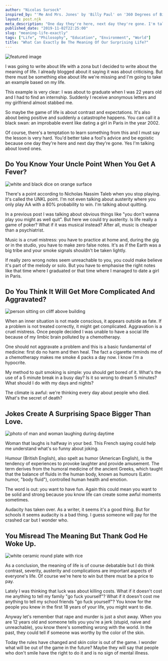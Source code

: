 ```yaml
---
author: "Nicolas Sursock"
inspired_by: "'Me And Mrs. Jones' by 'Billy Paul' on '360 Degrees of Billy Paul'"
layout: post.njk
meta_description: "One day they're here, next day they're gone. I'm talking about loved ones. The game of life could be about setting correct expectations."
published_date: "2019-11-02T22:25:00"
slug: "meaning-life-exactly"
tags: ["Life", "Philosophy", "Education", "Environment", "World"]
title: "What Can Exactly Be The Meaning Of Our Surprising Life?"
---
```


![featured image](https://images.unsplash.com/photo-1492176273113-2d51f47b23b0?ixlib=rb-4.0.3&ixid=MnwxMjA3fDB8MHxwaG90by1wYWdlfHx8fGVufDB8fHx8&auto=format&fit=crop)

I was going to write about life with a zona but I decided to write about the meaning of life. I already blogged about it saying it was about criticising. But there must be something else about life we're missing and I'm going to take an example based on my life.

This example is very clear: I was about to graduate when I was 22 years old and I had to find an internship. Suddenly I receive anonymous letters and my girlfriend almost stabbed me.

So maybe the game of life is about contrast and expectations. It's also about being positive and suddenly a catastrophe happens. You can call it a black swan: an improbable event like dating a girl in Paris in the year 2002.

Of course, there's a temptation to learn something from this and I must say the lesson is very hard. You'd better take a fool's advice and be egoistic because one day they're here and next day they're gone. Yes I'm talking about loved ones.

## Do You Know Your Uncle Point When You Get A Fever?

![white and black dice on orange surface](https://images.unsplash.com/photo-1585435557343-3b092031a831?ixlib=rb-4.0.3&ixid=MnwxMjA3fDB8MHxwaG90by1wYWdlfHx8fGVufDB8fHx8&auto=format&fit=crop&q=80&w=800&h=600)

There's a point according to Nicholas Nassim Taleb when you stop playing. It's called the UNKL point. I'm not even talking about austerity where you only play AA with a 80% probability to win. I'm talking about quitting.

In a previous post I was talking about obvious things like "you don't wanna play you might as well quit". But here we could try austerity. Is life really a game of poker? What if it was musical instead? After all, music is cheaper than a psychiatrist.

Music is a cruel mistress: you have to practice at home and, during the gig or in the studio, you have to make zero false notes. It's as if the Earth was a big tribe and your smoke signals shouldn't be taken lightly.

If really zero wrong notes seem unreachable to you, you could make believe it's part of the melody or solo. But you have to emphasise the right notes like that time where I graduated or that time where I managed to date a girl in Paris.

## Do You Think It Will Get More Complicated And Aggravated?

![person sitting on cliff above building](https://images.unsplash.com/photo-1460639763825-d45267e63cd3?ixlib=rb-4.0.3&ixid=MnwxMjA3fDB8MHxwaG90by1wYWdlfHx8fGVufDB8fHx8&auto=format&fit=crop&q=80&w=800&h=600)

When an inner situation is not made conscious, it appears outside as fate. If a problem is not treated correctly, it might get complicated. Aggravation is a cruel mistress. Once people decided I was unable to have a social life because of my limbic brain polluted by a chemotherapy.

One should not aggravate a problem and this is a basic fundamental of medicine: first do no harm and then heal. The fact a cigarette reminds me of a chemotherapy makes me smoke 4 packs a day now. I know I'm a hypocrite.

My method to quit smoking is simple: you should get bored of it. What's the use of a 5 minute break in a busy day? Is it so wrong to dream 5 minutes? What should I do with my days and nights?

The climate is awful: we're thinking every day about people who died. What's the secret of death?

## Jokes Create A Surprising Space Bigger Than Love.

![photo of man and woman laughing during daytime](https://images.unsplash.com/photo-1466979939565-131c4b39a51b?ixlib=rb-4.0.3&ixid=MnwxMjA3fDB8MHxwaG90by1wYWdlfHx8fGVufDB8fHx8&auto=format&fit=crop&q=80&w=800&h=600)

Woman that laughs is halfway in your bed. This French saying could help me understand what's so funny about joking.

Humour (British English), also spelt as humor (American English), is the tendency of experiences to provoke laughter and provide amusement. The term derives from the humoral medicine of the ancient Greeks, which taught that the balance of fluids in the human body, known as humours (Latin: humor, "body fluid"), controlled human health and emotion.

The word is out: you want to have fun. Again this could mean you want to be solid and strong because you know life can create some awful moments sometimes.

Audacity has taken over. As a writer, it seems it's a good thing. But for schools it seems audacity is a bad thing. I guess someone will pay for the crashed car but I wonder who.

## You Misread The Meaning But Thank God He Woke Up.

![white ceramic round plate with rice](https://images.unsplash.com/photo-1602267927599-9205b8e2b368?ixlib=rb-4.0.3&ixid=MnwxMjA3fDB8MHxwaG90by1wYWdlfHx8fGVufDB8fHx8&auto=format&fit=crop&q=80&w=800&h=600)

As a conclusion, the meaning of life is of course debatable but I do think contrast, severity, austerity and complications are important aspects of everyone's life. Of course we're here to win but there must be a price to pay.

Lately I was thinking that luck was about killing costs. What if it doesn't cost me anything to tell my family "go fuck yourself"? What if it doesn't cost me anything to tell my school friends "go fuck yourself"? You know for the people you knew in the first 18 years of your life, you might want to die.

Anyway let's remember that rape and murder is just a shot away. When you are 12 years old and someone tells you you're a jerk (stupid, naive and unreachable), you know there's something wrong with the world. In the past, they could tell if someone was worthy by the color of the skin.

Today the rules have changed and skin color is out of the game. I wonder what will be out of the game in the future? Maybe they will say that people who don't smile have the right to do it and is no sign of mental illness. 